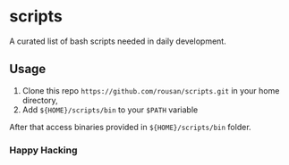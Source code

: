 # scripts

A curated list of bash scripts needed in daily development.

## Usage

1. Clone this repo `https://github.com/rousan/scripts.git` in your home directory,
2. Add `${HOME}/scripts/bin` to your `$PATH` variable

After that access binaries provided in `${HOME}/scripts/bin` folder.

### Happy Hacking
